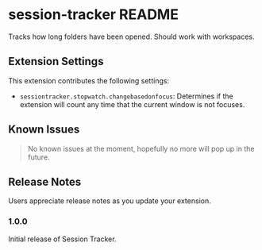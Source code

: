 # session-tracker README

Tracks how long folders have been opened. Should work with workspaces.

## Extension Settings

This extension contributes the following settings:

* `sessiontracker.stopwatch.changebasedonfocus`: Determines if the extension will count any time that the current window is not focuses.

## Known Issues

> No known issues at the moment, hopefully no more will pop up in the future.

## Release Notes

Users appreciate release notes as you update your extension.

### 1.0.0

Initial release of Session Tracker.